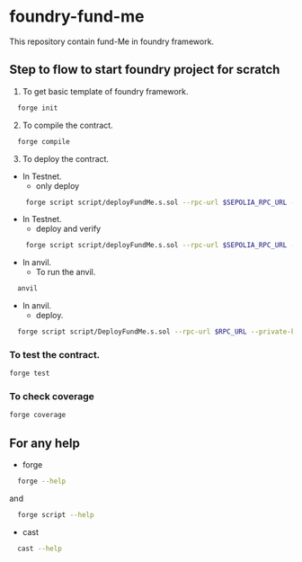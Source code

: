 # foundry-fund-me

This repository contain fund-Me in foundry framework.

## Step to flow to start foundry project for scratch

1. To get basic template of foundry framework.

```bash
  forge init
```

2. To compile the contract.

```bash
  forge compile
```

3. To deploy the contract.

- In Testnet.
  - only deploy

```bash
    forge script script/deployFundMe.s.sol --rpc-url $SEPOLIA_RPC_URL --private-key $PRIVATE_KEY --broadcast -vvvv
```

- In Testnet.
  - deploy and verify

```bash
    forge script script/deployFundMe.s.sol --rpc-url $SEPOLIA_RPC_URL --private-key $PRIVATE_KEY --broadcast --verify --etherscan-api-key $ETHERSCAN_API_KEY -vvvv
```

- In anvil.
  - To run the anvil.

```bash
  anvil
```

- In anvil.
  - deploy.

```bash
  forge script script/DeployFundMe.s.sol --rpc-url $RPC_URL --private-key $PRIVATE_KEY
```

### To test the contract.

```bash
forge test
```

### To check coverage

```bash
forge coverage
```

## For any help

- forge

```bash
  forge --help
```

and

```bash
  forge script --help
```

- cast

```bash
  cast --help
```
